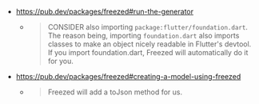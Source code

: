 - https://pub.dev/packages/freezed#run-the-generator
  - > CONSIDER also importing `package:flutter/foundation.dart`. The reason being, importing `foundation.dart` also imports classes to make an object nicely readable in Flutter's devtool. If you import foundation.dart, Freezed will automatically do it for you.
- https://pub.dev/packages/freezed#creating-a-model-using-freezed
  - > Freezed will add a toJson method for us.
